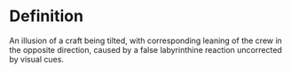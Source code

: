 # Definition

An illusion of a craft being tilted, with corresponding leaning of the
crew in the opposite direction, caused by a false labyrinthine reaction
uncorrected by visual cues.
